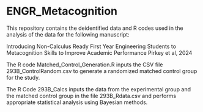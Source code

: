 # ENGR_Metacognition

This repository contains the deidentified data and R codes used in the analysis of the data for the following manuscript:

Introducing Non-Calculus Ready First Year Engineering Students to Metacognition Skills to Improve Academic Performance
Pirkey et al, 2024

The R code Matched_Control_Generation.R inputs the CSV file 293B_ControlRandom.csv to generate a randomized matched control group for the study.

The R Code 293B_Calcs inputs the data from the experimental group and the matched control group in the file 293B_Rdata.csv and performs appropriate statistical analysis using Bayesian methods.
